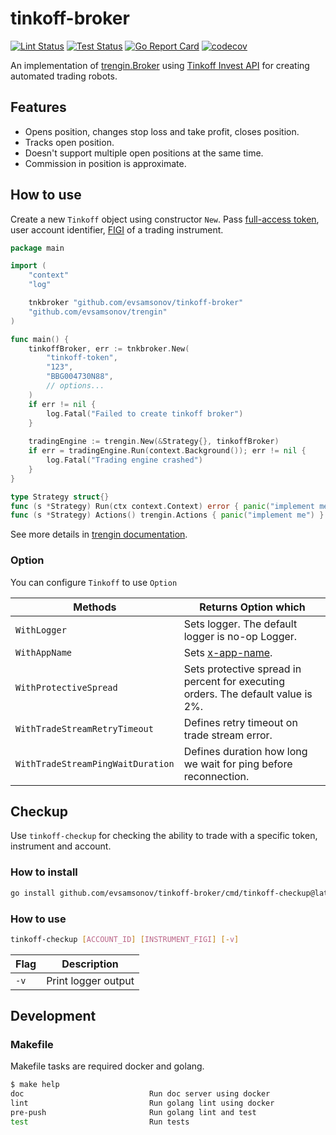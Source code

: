 # tinkoff-broker

[![Lint Status](https://github.com/evsamsonov/tinkoff-broker/actions/workflows/lint.yml/badge.svg)](https://github.com/evsamsonov/tinkoff-broker/actions?workflow=golangci-lint)
[![Test Status](https://github.com/evsamsonov/tinkoff-broker/actions/workflows/test.yml/badge.svg)](https://github.com/evsamsonov/tinkoff-broker/actions?workflow=test)
[![Go Report Card](https://goreportcard.com/badge/github.com/evsamsonov/tinkoff-broker)](https://goreportcard.com/report/github.com/evsamsonov/tinkoff-broker)
[![codecov](https://codecov.io/gh/evsamsonov/tinkoff-broker/branch/master/graph/badge.svg?token=AC751PKE5Y)](https://codecov.io/gh/evsamsonov/tinkoff-broker)

An implementation of [trengin.Broker](http://github.com/evsamsonov/trengin) using [Tinkoff Invest API](https://tinkoff.github.io/investAPI/) 
for creating automated trading robots. 

## Features
- Opens position, changes stop loss and take profit, closes position.
- Tracks open position.
- Doesn't support multiple open positions at the same time.
- Commission in position is approximate.

## How to use

Create a new `Tinkoff` object using constructor `New`. Pass [full-access token](https://tinkoff.github.io/investAPI/token/),
user account identifier, [FIGI](https://tinkoff.github.io/investAPI/faq_identification/) of a trading instrument.

```go
package main

import (
	"context"
	"log"

	tnkbroker "github.com/evsamsonov/tinkoff-broker"
	"github.com/evsamsonov/trengin"
)

func main() {
	tinkoffBroker, err := tnkbroker.New(
		"tinkoff-token",
		"123",
		"BBG004730N88",
		// options...
	)
	if err != nil {
		log.Fatal("Failed to create tinkoff broker")
	}
	
	tradingEngine := trengin.New(&Strategy{}, tinkoffBroker)
	if err = tradingEngine.Run(context.Background()); err != nil {
		log.Fatal("Trading engine crashed")
	}
}

type Strategy struct{}
func (s *Strategy) Run(ctx context.Context) error { panic("implement me") }
func (s *Strategy) Actions() trengin.Actions { panic("implement me") }
```

See more details in [trengin documentation](http://github.com/evsamsonov/trengin).

### Option

You can configure `Tinkoff` to use `Option`

| Methods                           | Returns Option which                                                             |
|-----------------------------------|----------------------------------------------------------------------------------|
| `WithLogger`                      | Sets logger. The default logger is no-op Logger.                                 |
| `WithAppName`                     | Sets [x-app-name](https://tinkoff.github.io/investAPI/grpc/#appname).            |
| `WithProtectiveSpread`            | Sets protective spread in percent for executing orders. The default value is 2%. |
| `WithTradeStreamRetryTimeout`     | Defines retry timeout on trade stream error.                                     |
| `WithTradeStreamPingWaitDuration` | Defines duration how long we wait for ping before reconnection.                  |

## Checkup

Use `tinkoff-checkup` for checking the ability to trade with a specific token, instrument and account. 

### How to install

```bash
go install github.com/evsamsonov/tinkoff-broker/cmd/tinkoff-checkup@latest
```

### How to use 

```bash
tinkoff-checkup [ACCOUNT_ID] [INSTRUMENT_FIGI] [-v]
 ```

| Flag | Description         |
|------|---------------------|
| `-v` | Print logger output |

## Development

### Makefile 

Makefile tasks are required docker and golang.

```bash
$ make help    
doc                            Run doc server using docker
lint                           Run golang lint using docker
pre-push                       Run golang lint and test
test                           Run tests
```
